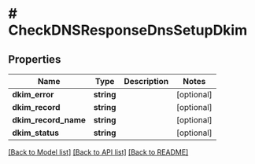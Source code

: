 # # CheckDNSResponseDnsSetupDkim

## Properties

Name | Type | Description | Notes
------------ | ------------- | ------------- | -------------
**dkim_error** | **string** |  | [optional]
**dkim_record** | **string** |  | [optional]
**dkim_record_name** | **string** |  | [optional]
**dkim_status** | **string** |  | [optional]

[[Back to Model list]](../../README.md#models) [[Back to API list]](../../README.md#endpoints) [[Back to README]](../../README.md)
